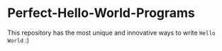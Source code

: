 # Perfect-Hello-World-Programs

This repository has the most unique and innovative ways to write `Hello World` :)
